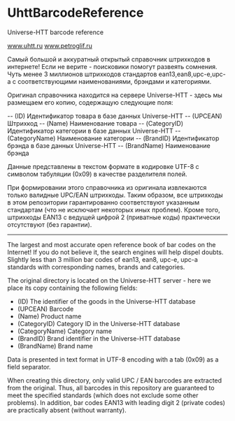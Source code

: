 # UhttBarcodeReference
Universe-HTT barcode reference

www.uhtt.ru
www.petroglif.ru

Самый большой и аккуратный открытый справочник штрихкодов в интернете! Если не верите - поисковики помогут развеять сомнения.
Чуть менее 3 миллионов штрихкодов стандартов ean13,ean8,upc-e,upc-a с соответствующими наименованиями, брэндами и категориями.

Оригинал справочника находится на сервере Universe-HTT - здесь мы размещаем его копию, содержащую следующие поля:

-- (ID) Идентификатор товара в базе данных Universe-HTT
-- (UPCEAN) Штрихкод
-- (Name) Наименование товара
-- (CategoryID) Идентификатор категории в базе данных Universe-HTT
-- (CategoryName) Наименование категории
-- (BrandID) Идентификатор брэнда в базе данных Universe-HTT
-- (BrandName) Наименование брэнда

Данные представлены в текстом формате в кодировке UTF-8 с символом табуляции (0x09) в качестве разделителя полей.

При формировании этого справочника из оригинала извлекаются только валидные UPC/EAN штрихкоды. Таким образом, все
штрихкоды в этом репозитории гарантированно соответствуют указанным стандартам (что не исключает некоторых иных проблем).
Кроме того, штрихкоды EAN13 с ведущей цифрой 2 (приватные коды) практически отсутствуют (без гарантии).

---------------------------

The largest and most accurate open reference book of bar codes on the Internet! If you do not believe it, the search engines will help dispel doubts.
Slightly less than 3 million bar codes of ean13, ean8, upc-e, upc-a standards with corresponding names, brands and categories.

The original directory is located on the Universe-HTT server - here we place its copy containing the following fields:

- (ID) The identifier of the goods in the Universe-HTT database
- (UPCEAN) Barcode
- (Name) Product name
- (CategoryID) Category ID in the Universe-HTT database
- (CategoryName) Category name
- (BrandID) Brand identifier in the Universe-HTT database
- (BrandName) Brand name

Data is presented in text format in UTF-8 encoding with a tab (0x09) as a field separator.

When creating this directory, only valid UPC / EAN barcodes are extracted from the original. Thus, all
barcodes in this repository are guaranteed to meet the specified standards (which does not exclude some other problems).
In addition, bar codes EAN13 with leading digit 2 (private codes) are practically absent (without warranty).


